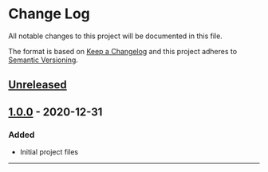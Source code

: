# Change Log

All notable changes to this project will be documented in this file.

The format is based on [Keep a Changelog](https://keepachangelog.com/en/1.0.0/) and this project adheres to [Semantic Versioning](https://semver.org/spec/v2.0.0.html).

## [Unreleased]

## [1.0.0] - 2020-12-31

### Added

- Initial project files

---

[1.0.0]: https://github.com/levacic/monolog-exception-with-context-processor/compare/1.0.0..HEAD
[Unreleased]: https://github.com/levacic/monolog-exception-with-context-processor/compare/627958e..1.0.0
